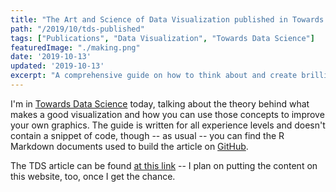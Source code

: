 ```yaml
---
title: "The Art and Science of Data Visualization published in Towards Data Science"
path: "/2019/10/tds-published"
tags: ["Publications", "Data Visualization", "Towards Data Science"]
featuredImage: "./making.png"
date: '2019-10-13'
updated: '2019-10-13'
excerpt: "A comprehensive guide on how to think about and create brilliant data visualizations."
---
```


I'm in [Towards Data Science](https://towardsdatascience.com/the-art-and-science-of-data-visualization-6f9d706d673e) today, talking about the theory behind what makes a good visualization and how you can use those concepts to improve your own graphics. The guide is written for all experience levels and doesn't contain a snippet of code, though -- as usual -- you can find the R Markdown documents used to build the article on [GitHub](https://mm218.dev/github).

The TDS article can be found [at this link](https://towardsdatascience.com/the-art-and-science-of-data-visualization-6f9d706d673e) -- I plan on putting the content on this website, too, once I get the chance.
